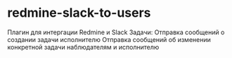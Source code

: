 redmine-slack-to-users
======================
Плагин для интергации Redmine и Slack
Задачи:
    Отправка сообщений о создании задачи исполнителю
    Отправка сообщений об изменении конкретной задачи наблюдателям и исполнителю
